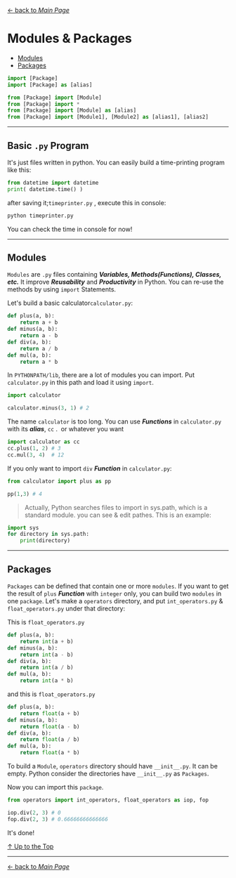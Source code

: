 [← back to *Main Page*](https://github.com/dawkiny/Python3/blob/master/scripts/PythonProgramming.md)


# Modules & Packages

* [Modules](#modules)  
* [Packages](#packages)


```python
import [Package]
import [Package] as [alias]

from [Package] import [Module]
from [Package] import *
from [Package] import [Module] as [alias] 
from [Package] import [Module1], [Module2] as [alias1], [alias2] 

```


---
## Basic ```.py``` Program
It's just files written in python. You can easily build a time-printing program like this:
```python
from datetime import datetime
print( datetime.time() )
```
after saving it;```timeprinter.py``` , execute this in console:
```sh
python timeprinter.py
```

You can check the time in console for now!



---
## Modules

```Modules``` are ```.py``` files containing **_Variables, Methods(Functions), Classes, etc._** It improve **_Reusability_** and **_Productivity_** in Python. You can re-use the methods by using ```import``` Statements.  

Let's build a basic calculator```calculator.py```:
```python
def plus(a, b):
    return a + b
def minus(a, b):
    return a - b
def div(a, b):
    return a / b
def mul(a, b):
    return a * b
```

In ```PYTHONPATH/lib```, there are a lot of modules you can import. Put ```calculator.py``` in this path and load it using ```import```.   
```python
import calculator

calculator.minus(3, 1) # 2
```

The name ```calculator``` is too long. You can use **_Functions_** in ```calculator.py``` with its **_alias_**, ```cc```  .  or whatever you want
```python
import calculator as cc
cc.plus(1, 2) # 3
cc.mul(3, 4)  # 12
```

If you only want to import ```div``` **_Function_** in ```calculator.py```:
```python
from calculator import plus as pp

pp(1,3) # 4
```

> Actually, Python searches files to import in sys.path, which is a standard module. you can see & edit pathes. This is an example:
```python
import sys
for directory in sys.path:
    print(directory)
```



---
## Packages

```Packages``` can be defined that contain one or more ```modules```.  If you want to get the result of ```plus``` **_Function_** with ```integer``` only, you can build two ```modules``` in one ```package```.  Let's make a ```operators``` directory, and put ```int_operators.py``` & ```float_operators.py``` under that directory:  

This is ```float_operators.py```  

```python
def plus(a, b):
    return int(a + b)
def minus(a, b):
    return int(a - b)
def div(a, b):
    return int(a / b)
def mul(a, b):
    return int(a * b)
```

and this is ```float_operators.py```  
```python
def plus(a, b):
    return float(a + b)
def minus(a, b):
    return float(a - b)
def div(a, b):
    return float(a / b)
def mul(a, b):
    return float(a * b)
```


To build a ```Module```, ```operators``` directory should have ```__init__.py```. It can be empty.  Python consider the directories have ```__init__.py``` as ```Packages```.  

Now you can import this ```package```.
```python
from operators import int_operators, float_operators as iop, fop

iop.div(2, 3) # 0
fop.div(2, 3) # 0.66666666666666
```
It's done!


[↑ Up to the Top](#data-structure)


---
[← back to *Main Page*](https://github.com/dawkiny/Python3/blob/master/scripts/PythonProgramming.md)
